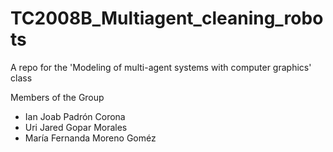 # TC2008B_Multiagent_cleaning_robots
A repo for the 'Modeling of multi-agent systems with computer graphics' class

Members of the Group
- Ian Joab Padrón Corona
- Uri Jared Gopar Morales
- María Fernanda Moreno Goméz
